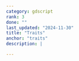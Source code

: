 ```yaml
---
category: gdscript
rank: 3
done: ""
last_updated: "2024-11-30"
title: "Traits"
anchor: "traits"
description: |

---
```


